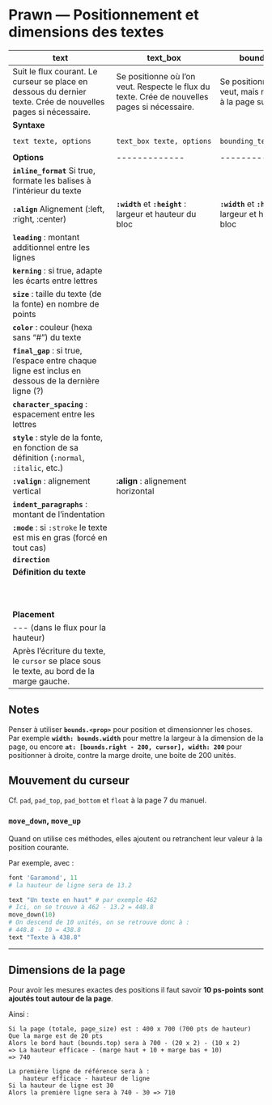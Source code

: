 # Prawn — Positionnement et dimensions des textes





| <span style="display:inline-block;width:5cm;">text</span>    | <span style="display:inline-block;min-width:5cm;">text_box</span> | <span style="display:inline-block;width:5cm;">bounding_text</span> | <span style="display:inline-block;width:5cm;">span</span> | <span style="display:inline-block;width:5cm;">draw_text</span> |
| ------------------------------------------------------------ | ------------------------------------------------------------ | ------------------------------------------------------------ | --------------------------------------------------------- | ------------------------------------------------------------ |
| Suit le flux courant. Le curseur se place en dessous du dernier texte. Crée de nouvelles pages si nécessaire. | Se positionne où l’on veut. Respecte le flux du texte. Crée de nouvelles pages si nécessaire. | Se positionne où l’on veut, mais ne passe pas à la page suivante | Positionnement de type colonnes, dans le flux             | Ne respecte pas le flux. Si le texte dépasse, il dépasse. Bon pour positionnement précis de textes courts |
| **Syntaxe**                                                  |                                                              |                                                              |                                                           |                                                              |
| `text texte, options`                                        | `text_box texte, options`                                    | `bounding_text`                                              | `span(width, options)`                                    | `draw_text texte, options`                                   |
| **Options**                                                  | -------------                                                | -------------                                                | -------------                                             |                                                              |
| **`inline_format`** Si true, formate les balises à l’intérieur du texte |                                                              |                                                              | `:position` => :center, :left, :right ou valeur x         | **`:at`** : point [y, x]                                     |
| **`:align`** Alignement (:left, :right, :center)             | **`:width`** et **`:height`** : largeur et hauteur du bloc   | **`:width`** et **`:height`** : largeur et hauteur du bloc   |                                                           |                                                              |
| **`leading`** : montant additionnel entre les lignes         |                                                              |                                                              |                                                           |                                                              |
| **`kerning`** : si true, adapte les écarts entre lettres                |                                                              |                                                              |                                                           |                                                              |
| **`size`** : taille du texte (de la fonte) en nombre de points |                                                              |                                                              |                                                           |                                                              |
| **`color`** : couleur (hexa sans “#”) du texte               |                                                              |                                                              |                                                           |                                                              |
| **`final_gap`** : si true, l’espace entre chaque ligne est inclus en dessous de la dernière ligne (?) |                                                              |                                                              |                                                           |                                                              |
| **`character_spacing`** : espacement entre les lettres       |                                                              |                                                              |                                                           |                                                              |
| **`style`** : style de la fonte, en fonction de sa définition (`:normal`, `:italic`, etc.) |                                                              |                                                              |                                                           |                                                              |
| **`:valign`** : alignement vertical                          | **:align** : alignement horizontal                           |                                                              |                                                           | PAS D’ALIGNEMENT                                             |
| **`indent_paragraphs`** : montant de l’indentation           |                                                              |                                                              |                                                           |                                                              |
| **`:mode`** : si `:stroke` le texte est mis en gras (forcé en tout cas) |                                                              |                                                              |                                                           |                                                              |
| **`direction`**                                              |                                                              |                                                              |                                                           |                                                              |
| **Définition du texte**                                      |                                                              |                                                              |                                                           |                                                              |
|                                                              |                                                              |                                                              | Définit le texte dans son bloc (avec `text`)              |                                                              |
|                                                              |                                                              |                                                              |                                                           |                                                              |
|                                                              |                                                              |                                                              |                                                           |                                                              |
| **Placement**                                                |                                                              |                                                              |                                                           |                                                              |
| --- (dans le flux pour la hauteur)                           |                                                              |                                                              | move_cursor_to y                                          |                                                              |
| Après l’écriture du texte, le `cursor` se place sous le texte, au bord de la marge gauche. |                                                              |                                                              |                                                           |                                                              |



## Notes

Penser à utiliser **`bounds.<prop>`** pour position et dimensionner les choses. Par exemple **`width: bounds.width`** pour mettre la largeur à la dimension de la page, ou encore **`at: [bounds.right - 200, cursor], width: 200`** pour positionner à droite, contre la marge droite, une boite de 200 unités.



## Mouvement du curseur

Cf. `pad`, `pad_top`, `pad_bottom` et `float` à la page 7 du manuel.

### `move_down`, `move_up`

Quand on utilise ces méthodes, elles ajoutent ou retranchent leur valeur à la position courante.

Par exemple, avec :

~~~ruby
font 'Garamond', 11
# la hauteur de ligne sera de 13.2

text "Un texte en haut" # par exemple 462
# Ici, on se trouve à 462 - 13.2 = 448.8
move_down(10)
# On descend de 10 unités, on se retrouve donc à :
# 448.8 - 10 = 438.8
text "Texte à 438.8"
~~~

---

<a name="dimension-page"></a>

## Dimensions de la page

Pour avoir les mesures exactes des positions il faut savoir **10 ps-points sont ajoutés tout autour de la page**.

Ainsi :

~~~
Si la page (totale, page_size) est : 400 x 700 (700 pts de hauteur)
Que la marge est de 20 pts
Alors le bord haut (bounds.top) sera à 700 - (20 x 2) - (10 x 2)
=> La hauteur efficace - (marge haut + 10 + marge bas + 10)
=> 740

La première ligne de référence sera à :
	hauteur efficace - hauteur de ligne
Si la hauteur de ligne est 30
Alors la première ligne sera à 740 - 30 => 710
~~~

